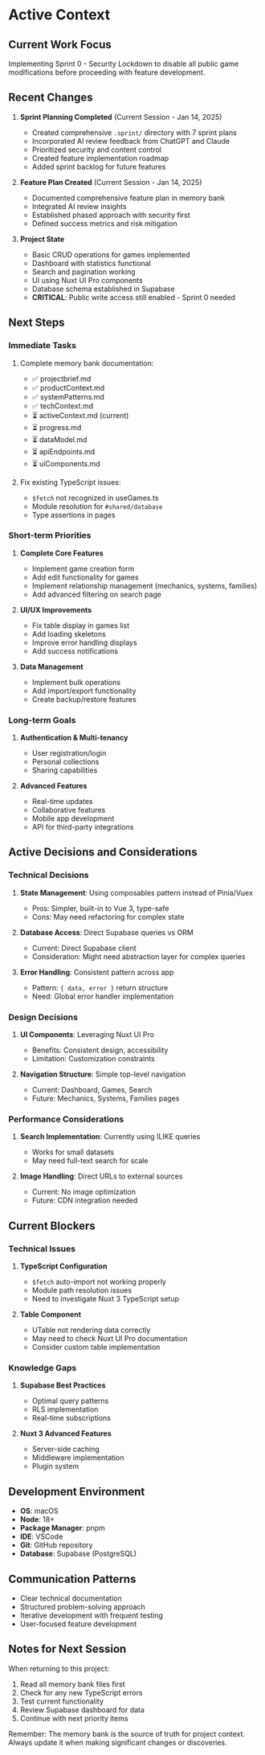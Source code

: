 # Active Context

## Current Work Focus
Implementing Sprint 0 - Security Lockdown to disable all public game modifications before proceeding with feature development.

## Recent Changes
1. **Sprint Planning Completed** (Current Session - Jan 14, 2025)
   - Created comprehensive `.sprint/` directory with 7 sprint plans
   - Incorporated AI review feedback from ChatGPT and Claude
   - Prioritized security and content control
   - Created feature implementation roadmap
   - Added sprint backlog for future features

2. **Feature Plan Created** (Current Session - Jan 14, 2025)
   - Documented comprehensive feature plan in memory bank
   - Integrated AI review insights
   - Established phased approach with security first
   - Defined success metrics and risk mitigation

3. **Project State**
   - Basic CRUD operations for games implemented
   - Dashboard with statistics functional
   - Search and pagination working
   - UI using Nuxt UI Pro components
   - Database schema established in Supabase
   - **CRITICAL**: Public write access still enabled - Sprint 0 needed

## Next Steps

### Immediate Tasks
1. Complete memory bank documentation:
   - ✅ projectbrief.md
   - ✅ productContext.md
   - ✅ systemPatterns.md
   - ✅ techContext.md
   - ⏳ activeContext.md (current)
   - ⏳ progress.md
   - ⏳ dataModel.md
   - ⏳ apiEndpoints.md
   - ⏳ uiComponents.md

2. Fix existing TypeScript issues:
   - `$fetch` not recognized in useGames.ts
   - Module resolution for `#shared/database`
   - Type assertions in pages

### Short-term Priorities
1. **Complete Core Features**
   - Implement game creation form
   - Add edit functionality for games
   - Implement relationship management (mechanics, systems, families)
   - Add advanced filtering on search page

2. **UI/UX Improvements**
   - Fix table display in games list
   - Add loading skeletons
   - Improve error handling displays
   - Add success notifications

3. **Data Management**
   - Implement bulk operations
   - Add import/export functionality
   - Create backup/restore features

### Long-term Goals
1. **Authentication & Multi-tenancy**
   - User registration/login
   - Personal collections
   - Sharing capabilities

2. **Advanced Features**
   - Real-time updates
   - Collaborative features
   - Mobile app development
   - API for third-party integrations

## Active Decisions and Considerations

### Technical Decisions
1. **State Management**: Using composables pattern instead of Pinia/Vuex
   - Pros: Simpler, built-in to Vue 3, type-safe
   - Cons: May need refactoring for complex state

2. **Database Access**: Direct Supabase queries vs ORM
   - Current: Direct Supabase client
   - Consideration: Might need abstraction layer for complex queries

3. **Error Handling**: Consistent pattern across app
   - Pattern: `{ data, error }` return structure
   - Need: Global error handler implementation

### Design Decisions
1. **UI Components**: Leveraging Nuxt UI Pro
   - Benefits: Consistent design, accessibility
   - Limitation: Customization constraints

2. **Navigation Structure**: Simple top-level navigation
   - Current: Dashboard, Games, Search
   - Future: Mechanics, Systems, Families pages

### Performance Considerations
1. **Search Implementation**: Currently using ILIKE queries
   - Works for small datasets
   - May need full-text search for scale

2. **Image Handling**: Direct URLs to external sources
   - Current: No image optimization
   - Future: CDN integration needed

## Current Blockers

### Technical Issues
1. **TypeScript Configuration**
   - `$fetch` auto-import not working properly
   - Module path resolution issues
   - Need to investigate Nuxt 3 TypeScript setup

2. **Table Component**
   - UTable not rendering data correctly
   - May need to check Nuxt UI Pro documentation
   - Consider custom table implementation

### Knowledge Gaps
1. **Supabase Best Practices**
   - Optimal query patterns
   - RLS implementation
   - Real-time subscriptions

2. **Nuxt 3 Advanced Features**
   - Server-side caching
   - Middleware implementation
   - Plugin system

## Development Environment
- **OS**: macOS
- **Node**: 18+
- **Package Manager**: pnpm
- **IDE**: VSCode
- **Git**: GitHub repository
- **Database**: Supabase (PostgreSQL)

## Communication Patterns
- Clear technical documentation
- Structured problem-solving approach
- Iterative development with frequent testing
- User-focused feature development

## Notes for Next Session
When returning to this project:
1. Read all memory bank files first
2. Check for any new TypeScript errors
3. Test current functionality
4. Review Supabase dashboard for data
5. Continue with next priority items

Remember: The memory bank is the source of truth for project context. Always update it when making significant changes or discoveries.
